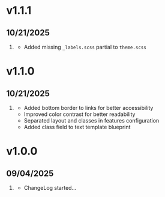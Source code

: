 # v1.1.1
##  10/21/2025

1. [](#bugfix)
    * Added missing `_labels.scss` partial to `theme.scss`

# v1.1.0
##  10/21/2025

1. [](#improved)
    * Added bottom border to links for better accessibility
    * Improved color contrast for better readability
    * Separated layout and classes in features configuration
    * Added class field to text template blueprint

# v1.0.0
##  09/04/2025

1. [](#new)
    * ChangeLog started...
